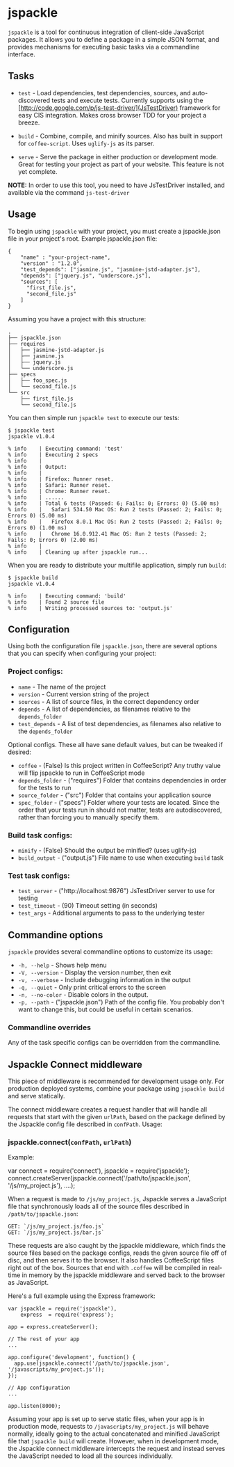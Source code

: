 # jspackle


`jspackle` is a tool for continuous integration of client-side JavaScript packages. It allows you to define a package
in a simple JSON format, and provides mechanisms for executing basic tasks via a commandline interface.

## Tasks

 * `test` - Load dependencies, test dependencies, sources, and auto-discovered tests and execute tests.  Currently
   supports using the [http://code.google.com/p/js-test-driver/](JsTestDriver) framework for easy CIS integration.
   Makes cross browser TDD for your project a breeze.

 * `build` - Combine, compile, and minify sources. Also has built in support for `coffee-script`.  Uses `uglify-js`
  as its parser.

 * `serve` - Serve the package in either production or development mode.  Great for testing your
   project as part of your website.  This feature is not yet complete.

**NOTE:** In order to use this tool, you need to have JsTestDriver installed, and available
via the command `js-test-driver`

## Usage
To begin using `jspackle` with your project, you must create a jspackle.json file in your
project's root.  Example jspackle.json file:

    {
        "name" : "your-project-name",
        "version" : "1.2.0",
        "test_depends": ["jasmine.js", "jasmine-jstd-adapter.js"],
        "depends": ["jquery.js", "underscore.js"],
        "sources": [
          "first_file.js",
          "second_file.js"
        ]
    }

Assuming you have a project with this structure:

    .
    ├── jspackle.json
    ├── requires
    │   ├── jasmine-jstd-adapter.js
    │   ├── jasmine.js
    │   ├── jquery.js
    │   └── underscore.js
    ├── specs
    │   ├── foo_spec.js
    │   └── second_file.js
    └── src
        ├── first_file.js
        └── second_file.js

You can then simple run `jspackle test` to execute our tests:

    $ jspackle test
    jspackle v1.0.4

    % info    | Executing command: 'test'
    % info    | Executing 2 specs
    % info    |
    % info    | Output:
    % info    |
    % info    | Firefox: Runner reset.
    % info    | Safari: Runner reset.
    % info    | Chrome: Runner reset.
    % info    | ......
    % info    | Total 6 tests (Passed: 6; Fails: 0; Errors: 0) (5.00 ms)
    % info    |   Safari 534.50 Mac OS: Run 2 tests (Passed: 2; Fails: 0; Errors 0) (5.00 ms)
    % info    |   Firefox 8.0.1 Mac OS: Run 2 tests (Passed: 2; Fails: 0; Errors 0) (1.00 ms)
    % info    |   Chrome 16.0.912.41 Mac OS: Run 2 tests (Passed: 2; Fails: 0; Errors 0) (2.00 ms)
    % info    |
    % info    | Cleaning up after jspackle run...

When you are ready to distribute your multifile application, simply run `build`:

    $ jspackle build
    jspackle v1.0.4

    % info    | Executing command: 'build'
    % info    | Found 2 source file
    % info    | Writing processed sources to: 'output.js'


## Configuration

Using both the configuration file `jspackle.json`, there are several options
that you can specify when configuring your project:

### Project configs:
 * `name`           - The name of the project
 * `version`        - Current version string of the project
 * `sources`        - A list of source files, in the correct dependency order
 * `depends`        - A list of dependencies, as filenames relative to the `depends_folder`
 * `test_depends`   - A list of test dependencies, as filenames also relative to the `depends_folder`

Optional configs.  These all have sane default values, but can be tweaked if desired:

 * `coffee`         - (False) Is this project written in CoffeeScript? Any truthy value will
    flip jspackle to run in CoffeeScript mode
 * `depends_folder` - ("requires") Folder that contains dependencies in order for the
    tests to run
 * `source_folder`  - ("src") Folder that contains your application source
 * `spec_folder`    - ("specs") Folder where your tests are located.  Since the order that
    your tests run in should not matter, tests are autodiscovered, rather than forcing you
    to manually specify them.

### Build task configs:
 * `minify`         - (False) Should the output be minified? (uses uglify-js)
 * `build_output`   - ("output.js") File name to use when executing `build` task

### Test task configs:
 * `test_server`    - ("http://localhost:9876") JsTestDriver server to use for testing
 * `test_timeout`   - (90) Timeout setting (in seconds)
 * `test_args`      - Additional arguments to pass to the underlying tester

## Commandine options
`jspackle` provides several commandline options to customize its usage:

 * `-h, --help`      - Shows help menu
 * `-V, --version`   - Display the version number, then exit
 * `-v, --verbose`   - Include debugging information in the output
 * `-q, --quiet`     - Only print critical errors to the screen
 * `-n, --no-color`  - Disable colors in the output.
 * `-p, --path`      - ("jspackle.json") Path of the config file.  You probably don't want
    to change this, but could be useful in certain scenarios.

### Commandline overrides
Any of the task specific configs can be overridden from the commandline.

## Jspackle Connect middleware

This piece of middleware is recommended for development usage only.  For
production deployed systems, combine your package using `jspackle build` and
serve statically.

The connect middleware creates a request handler that will handle all requests that
start with the given `urlPath`, based on the package defined by the Jspackle config
file described in `confPath`. Usage:

### jspackle.connect(`confPath`, `urlPath`)

Example:

   var connect = require('connect'),
       jspackle = require('jspackle');
   connect.createServer(jspackle.connect('/path/to/jspackle.json', '/js/my_project.js'), ....);

When a request is made to `/js/my_project.js`, Jspackle serves a JavaScript file that
synchronously loads all of the source files described in `/path/to/jspackle.json`:

    GET: `/js/my_project.js/foo.js`
    GET: `/js/my_project.js/bar.js`

These requests are also caught by the jspackle middleware, which finds the source
files based on the package configs, reads the given source file off of disc, and then
serves it to the browser.  It also handles CoffeeScript files right out of the box.
Sources that end with `.coffee` will be compiled in real-time in memory by the jspackle
middleware and served back to the browser as JavaScript.

Here's a full example using the Express framework:

    var jspackle = require('jspackle'),
        express  = require('express');

    app = express.createServer();

    // The rest of your app
    ...

    app.configure('development', function() {
      app.use(jspackle.connect('/path/to/jspackle.json', '/javascripts/my_project.js'));
    });

    // App configuration
    ...

    app.listen(8000);

Assuming your app is set up to serve static files, when your app is in production mode,
requests to `/javascripts/my_project.js` will behave normally, ideally going to the actual
concatenated and minified JavaScript file that `jspackle build` will create. However,
when in development mode, the Jspackle connect middleware intercepts the request and
instead serves the JavaScript needed to load all the sources individually.
